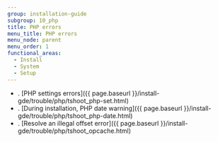 ```yaml
---
group: installation-guide
subgroup: 10_php
title: PHP errors
menu_title: PHP errors
menu_node: parent
menu_order: 1
functional_areas:
  - Install
  - System
  - Setup
---
```


*  . [PHP settings errors]({{ page.baseurl }}/install-gde/trouble/php/tshoot_php-set.html)
*  . [During installation, PHP date warning]({{ page.baseurl }}/install-gde/trouble/php/tshoot_php-date.html)
*  . [Resolve an illegal offset error]({{ page.baseurl }}/install-gde/trouble/php/tshoot_opcache.html)
